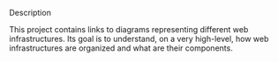 Description

This project contains links to diagrams representing different web infrastructures. Its goal is to understand, on a very high-level, how web infrastructures are organized and what are their components.
